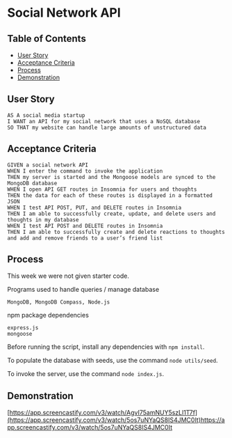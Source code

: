 # Social Network API


## Table of Contents
* [User Story](#user-story)
* [Acceptance Criteria](#acceptance-criteria)
* [Process](#process)
* [Demonstration](#demonstration)

## User Story

```
AS A social media startup
I WANT an API for my social network that uses a NoSQL database
SO THAT my website can handle large amounts of unstructured data
```


## Acceptance Criteria

```
GIVEN a social network API
WHEN I enter the command to invoke the application
THEN my server is started and the Mongoose models are synced to the MongoDB database
WHEN I open API GET routes in Insomnia for users and thoughts
THEN the data for each of these routes is displayed in a formatted JSON
WHEN I test API POST, PUT, and DELETE routes in Insomnia
THEN I am able to successfully create, update, and delete users and thoughts in my database
WHEN I test API POST and DELETE routes in Insomnia
THEN I am able to successfully create and delete reactions to thoughts and add and remove friends to a user’s friend list
```

## Process

This week we were not given starter code.

Programs used to handle queries / manage database
```
MongoDB, MongoDB Compass, Node.js
```
npm package dependencies
```
express.js
mongoose
```
Before running the script, install any dependencies with `npm install`.

To populate the database with seeds, use the command `node utils/seed`.

To invoke the server, use the command `node index.js`.


## Demonstration
[https://app.screencastify.com/v3/watch/AgvI75amNUY5szLl1T7f](https://app.screencastify.com/v3/watch/5os7uNYaQS8IS4JMC0It)https://app.screencastify.com/v3/watch/5os7uNYaQS8IS4JMC0It
